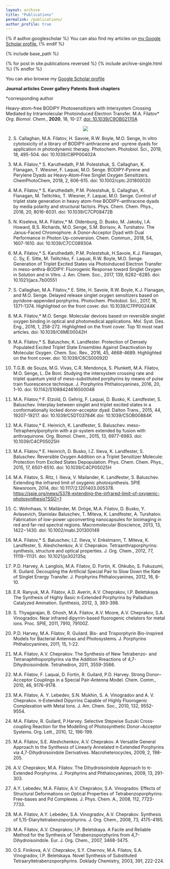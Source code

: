 ```yaml
---
layout: archive
title: "Publications"
permalink: /publications/
author_profile: true
---
```


{% if author.googlescholar %}
  You can also find my articles on <u><a href="{{author.googlescholar}}">my Google Scholar profile</a>.</u>
{% endif %}

{% include base_path %}

{% for post in site.publications reversed %}
  {% include archive-single.html %}
{% endfor %}

You can also browse my [Google Scholar profile](https://scholar.google.com/citations?user=g1IdjV4AAAAJ&hl)

**Journal articles**     **Cover gallery**    **Patents**     **Book chapters**

*corresponding author

Heavy-atom-free BODIPY Photosensitizers with Intersystem Crossing Mediated by Intramolecular Photoinduced Electron Transfer. 
M.A. Filatov* *Org. Biomol. Chem.*, **2020**, 18, 10-27. [doi: 10.1039/C9OB02170A](https://pubs.rsc.org/en/content/articlehtml/2019/ob/c9ob02170a)

<div style="text-align:center"><img src="https://mihafil.github.io/academic/images/1obc2020.gif" /></div>

2. S. Callaghan,  M.A. Filatov, H. Savoie, R.W. Boyle, M.O. Senge, In vitro cytotoxicity of a library of BODIPY-anthracene and -pyrene dyads for application in photodynamic therapy. Photochem. Photobiol. Sci., 2019, 18, 495-504.
doi: 10.1039/C8PP00402A

3. M.A. Filatov,*  S. Karuthedath,  P.M. Polestshuk,  S. Callaghan,  K. Flanagan,  T. Wiesner,  F. Laquai, M.O. Senge. BODIPY‐Pyrene and Perylene Dyads as Heavy‐Atom‐Free Singlet Oxygen Sensitizers. ChemPhotoChem, 2018, 2, 606-615.
doi: 10.1002/cptc.201800020

4. M.A. Filatov,*  S. Karuthedath,  P.M. Polestshuk,  S. Callaghan,  K. Flanagan,  M. Telitchko,  T. Wiesner,  F. Laquai, M.O. Senge. Control of triplet state generation in heavy atom-free BODIPY–anthracene dyads by media polarity and structural factors. Phys. Chem. Chem. Phys., 2018, 20, 8016-8031.
doi: 10.1039/C7CP08472B

5. N. Kiseleva, M.A. Filatov,* M. Oldenburg, D. Busko, M. Jakoby, I.A. Howard, B.S. Richards, M.O. Senge, S.M. Borisov, A. Turshatov. The Janus-Faced Chromophore: A Donor-Acceptor Dyad with Dual Performance in Photon Up-conversion. Chem. Commun., 2018, 54, 1607-1610.
doi: 10.1039/C7CC08930A

6. M.A. Filatov,* S. Karuthedath, P.M. Polestshuk, H.Savoie, K.J. Flanagan, C. Sy, E. Sitte, M. Telitchko, F. Laquai, R.W. Boyle, M.O. Senge. Generation of Triplet Excited States via Photoinduced Electron Transfer in meso-anthra-BODIPY: Fluorogenic Response toward Singlet Oxygen in Solution and in Vitro. J. Am. Chem. Soc., 2017, 139, 6282−6285.
doi: 10.1021/jacs.7b00551

7. S. Callaghan, M.A. Filatov,* E. Sitte, H. Savoie, R.W. Boyle, K.J. Flanagan, and M.O. Senge. Delayed release singlet oxygen sensitizers based on pyridone-appended porphyrins. Photochem. Photobiol. Sci., 2017, 16, 1371-1374. Highlighted on the front cover.
doi: 10.1039/C7PP00244K

8. M.A. Filatov,* M.O. Senge. Molecular devices based on reversible singlet oxygen binding in optical and photomedical applications. Mol. Syst. Des. Eng., 2016, 1, 258-272. Highlighted on the front cover. Top 10 most read articles.
doi: 10.1039/C6ME00042H

9. M.A. Filatov,* S. Baluschev, K. Landfester. Protection of Densely Populated Excited Triplet State Ensembles Against Deactivation by Molecular Oxygen. Chem. Soc. Rev., 2016, 45, 4668-4689. Highlighted on the front cover.
doi: 10.1039/C6CS00092D

10. T.G.B. de Souza, M.G. Vivas, C.R. Mendonça, S. Plunkett, M.A. Filatov, M.O. Senge, L. De Boni. Studying the intersystem crossing rate and triplet quantum yield of meso-substituted porphyrins by means of pulse train fluorescence technique. J. Porphyrins Phthalocyanines, 2016, 20, 1–10.
doi: 10.1142/S1088424616500048

11. M.A. Filatov,* F. Etzold, D. Gehrig, F. Laquai, D. Busko, K. Landfester, S. Baluschev. Interplay between singlet and triplet excited states in a conformationally locked donor–acceptor dyad. Dalton Trans., 2015, 44, 19207-19217.
doi: 10.1039/C5DT03784K
doi: 10.1039/C5OB00884K

12. M.A. Filatov,* E. Heinrich, K. Landfester, S. Baluschev. meso-Tetraphenylporphyrin with a pi-system extended by fusion with anthraquinone. Org. Biomol. Chem., 2015, 13, 6977-6983.
doi: 10.1039/C4CP05025H

13. M.A. Filatov,* E. Heinrich, D. Busko, I.Z. Ilieva, K. Landfester, S. Baluschev. Reversible Oxygen Addition on a Triplet Sensitizer Molecule: Protection from Excited States Depopulation. Phys. Chem. Chem. Phys., 2015, 17, 6501-6510.
doi: 10.1039/C4CP05025H

14. M.A. Filatov, S. Ritz, I. Ilieva, V. Mailander, K. Landfester, S. Baluschev. Extending the infrared limit of oxygenic photosynthesis. SPIE Newsroom, 2014, doi: 10.1117/2.1201403.005378.
https://spie.org/news/5378-extending-the-infrared-limit-of-oxygenic-photosynthesis?SSO=1

15. C. Wohnhaas, V. Mailänder, M. Dröge, M.A. Filatov, D. Busko, Y. Avlasevich, Stanislav Baluschev, T. Miteva, K. Landfester, A. Turshatov. Fabrication of low-power upconverting nanocapsules for bioimaging in red and far-red spectral regions. Macromolecular Bioscience, 2013, 13, 1422−1430.
doi: 10.1002/mabi.201300149

16. M.A. Filatov,* S. Baluschev, I.Z. Ilieva, V. Enkelmann, T. Miteva, K. Landfester, S. Aleshchenkov, A.V. Cheprakov. Tetraanthraporphyrins: synthesis, structure and optical properties. J. Org. Chem., 2012, 77, 11119−11131.
doi: 10.1021/jo302135q

17. P.D. Harvey, A. Langlois, M.A. Filatov, D. Fortin, K. Ohkubo, S. Fukuzumi, R. Guilard. Decoupling the Artificial Special Pair to Slow Down the Rate of Singlet Energy Transfer. J. Porphyrins Phthalocyanines, 2012, 16, 8-10.
18. E.R. Ranyuk, M.A. Filatov, A.D. Averin, A.V. Cheprakov, I.P. Beletskaya. The Synthesis of Highly Basic π-Extended Porphyrins by Palladium Catalyzed Amination. Synthesis, 2012, 3, 393-398.
19. S. Thyagarajan, B. Ghosh, M.A. Filatov, A.V. Moore, A.V. Cheprakov, S.A. Vinogradov. Near infrared dipyrrin-based fluorogenic chelators for metal ions. Proc. SPIE, 2011, 7910, 79100Z.
20. P.D. Harvey, M.A. Filatov, R. Guilard. Bis- and Trisporphyrin Bio-Inspired Models for Bacterial Antennas and Photosystems. J. Porphyrins Phthalocyanines, 2011, 15, 1-22.
21. M.A. Filatov, A.V. Cheprakov. The Synthesis of New Tetrabenzo- and Tetranaphthoporphyrins via the Addition Rreactions of 4,7-Dihydroisoindole. Tetrahedron, 2011, 3559-3566.
22. M.A. Filatov, F. Laquai, D. Fortin, R. Guilard, P.D. Harvey. Strong Donor–Acceptor Couplings in a Special Pair-Antenna Model. Chem. Comm., 2010, 46, 9176-9178.
23. M.A. Filatov, A. Y. Lebedev, S.N. Mukhin, S. A. Vinogradov and A. V. Cheprakov. π-Extended Dipyrrins Capable of Highly Fluorogenic Complexation with Metal Ions. J. Am. Chem. Soc., 2010, 132, 9552-9554.
24. M.A. Filatov, R. Guilard, P.Harvey. Selective Stepwise Suzuki Cross-coupling Reaction for the Modelling of Photosynthetic Donor−Acceptor Systems. Org. Lett., 2010, 12, 196-199.
25. M.A. Filatov, S.E. Aleshchenkov, A.V. Cheprakov. A Versatile General Approach to the Synthesis of Linearly Annelated π-Extended Porphyrins via 4,7-Dihydroisoindole Derivatives. Macroheterocycles, 2009, 2, 198-205.
26. A.V. Cheprakov, M.A. Filatov. The Dihydroisoindole Approach to π-Extended Porphyrins. J. Porphyrins and Phthalocyanines, 2009, 13, 291-303.
27. A.Y. Lebedev, M.A. Filatov, A.V. Cheprakov, S.A. Vinogradov. Effects of Structural Deformations on Optical Properties of Tetrabenzoporphyrins: Free-bases and Pd Complexes. J. Phys. Chem. A., 2008, 112, 7723-7733.
28. M.A. Filatov, A.Y. Lebedev, S.A. Vinogradov, A.V. Cheprakov. Synthesis of 5,15-Diaryltetrabenzoporphyrins. J. Org. Chem., 2008, 73, 4175-4185.
29. M.A. Filatov, A.V. Cheprakov, I.P. Beletskaya. A Facile and Reliable Method for the Synthesis of Tetrabenzoporphyrins from 4,7-Dihydroisoindole. Eur. J. Org. Chem., 2007, 3468-3475.
30. O.S. Finikova, A.V. Cheprakov, S.Y. Chernov, M.A. Filatov, S.A. Vinogradov, I.P. Beletskaya. Novel Synthesis of Substituted Tetraaryltetrabenzoporphyrins. Doklady Chemistry, 2003, 391, 222-224.



